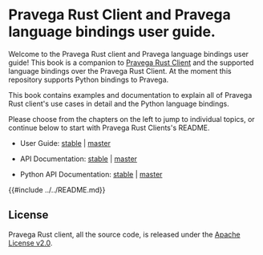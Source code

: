 # Pravega Rust Client and Pravega language bindings user guide.

Welcome to the Pravega Rust client and Pravega language bindings user guide! This book is a companion to 
[Pravega Rust Client](https://docs.rs/pravega-client/0.1.0/pravega_client/) and the supported language bindings over the Pravega Rust
Client. At the moment this repository supports Python bindings to Pravega.

This book contains examples and documentation to explain all of Pravega Rust client's use cases in detail and the Python
language bindings.

Please choose from the chapters on the left to jump to individual topics, or continue below to start with Pravega Rust Clients's README.

* User Guide: [stable](https://pravega.github.io/pravega-client/) | [master](./index.html)

* API Documentation: [stable](https://docs.rs/pravega_client/) |  [master](./doc/index.html)

* Python API Documentation: [stable]() | [master](./python/pravega_client.html)

{{#include ../../README.md}}

## License

Pravega Rust client, all the source code, is released under the [Apache License v2.0](https://www.apache.org/licenses/LICENSE-2.0).
